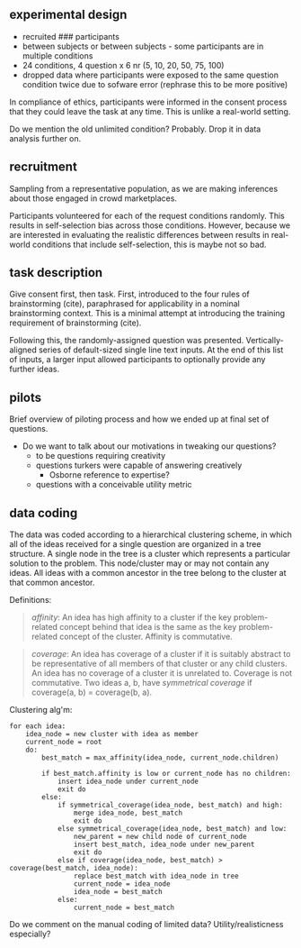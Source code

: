 ## experimental design
+ recruited ### participants
+ between subjects or between subjects - some participants are in multiple conditions
+ 24 conditions, 4 question x 6 nr (5, 10, 20, 50, 75, 100)
+ dropped data where participants were exposed to the same question condition twice due to sofware error (rephrase this to be more positive)

In compliance of ethics, participants were informed in the consent process that they could leave the task at any time. This is unlike a real-world setting.

Do we mention the old unlimited condition? Probably. Drop it in data analysis further on.

## recruitment
Sampling from a representative population, as we are making inferences about those engaged in crowd marketplaces.

Participants volunteered for each of the request conditions randomly. This results in self-selection bias across those conditions. However, because we are interested in evaluating the realistic differences between results in real-world conditions that include self-selection, this is maybe not so bad.

## task description
Give consent first, then task. First, introduced to the four rules of brainstorming (cite), paraphrased for applicability in a nominal brainstorming context. This is a minimal attempt at introducing the training requirement of brainstorming (cite).

Following this, the randomly-assigned question was presented. Vertically-aligned series of default-sized single line text inputs. At the end of this list of inputs, a larger input allowed participants to optionally provide any further ideas.


## pilots

Brief overview of piloting process and how we ended up at final set of questions.

+ Do we want to talk about our motivations in tweaking our questions?
	+ to be questions requiring creativity
	+ questions turkers were capable of answering creatively
		+ Osborne reference to expertise?
	+ questions with a conceivable utility metric

## data coding

The data was coded according to a hierarchical clustering scheme, in which all of the ideas received for a single question are organized in a tree structure. A single node in the tree is a cluster which represents a particular solution to the problem. This node/cluster may or may not contain any ideas. All ideas with a common ancestor in the tree belong to the cluster at that common ancestor.

Definitions:

> *affinity*: An idea has high affinity to a cluster if the key problem-related concept behind that idea is the same as the key problem-related concept of the cluster. Affinity is commutative.

> *coverage*: An idea has coverage of a cluster if it is suitably abstract to be representative of all members of that cluster or any child clusters. An idea has no coverage of a cluster it is unrelated to. Coverage is not commutative. Two ideas a, b, have *symmetrical coverage* if coverage(a, b) = coverage(b, a).

Clustering alg'm:

	for each idea:
		idea_node = new cluster with idea as member
		current_node = root
		do:
			best_match = max_affinity(idea_node, current_node.children)

			if best_match.affinity is low or current_node has no children:
				insert idea_node under current_node
				exit do
			else:
				if symmetrical_coverage(idea_node, best_match) and high:
					merge idea_node, best_match
					exit do
				else symmetrical_coverage(idea_node, best_match) and low:
				   	new_parent = new child node of current_node
					insert best_match, idea_node under new_parent
					exit do
				else if coverage(idea_node, best_match) > coverage(best_match, idea_node):
					replace best_match with idea_node in tree
					current_node = idea_node
					idea_node = best_match
				else:
					current_node = best_match

Do we comment on the manual coding of limited data? Utility/realisticness especially?
